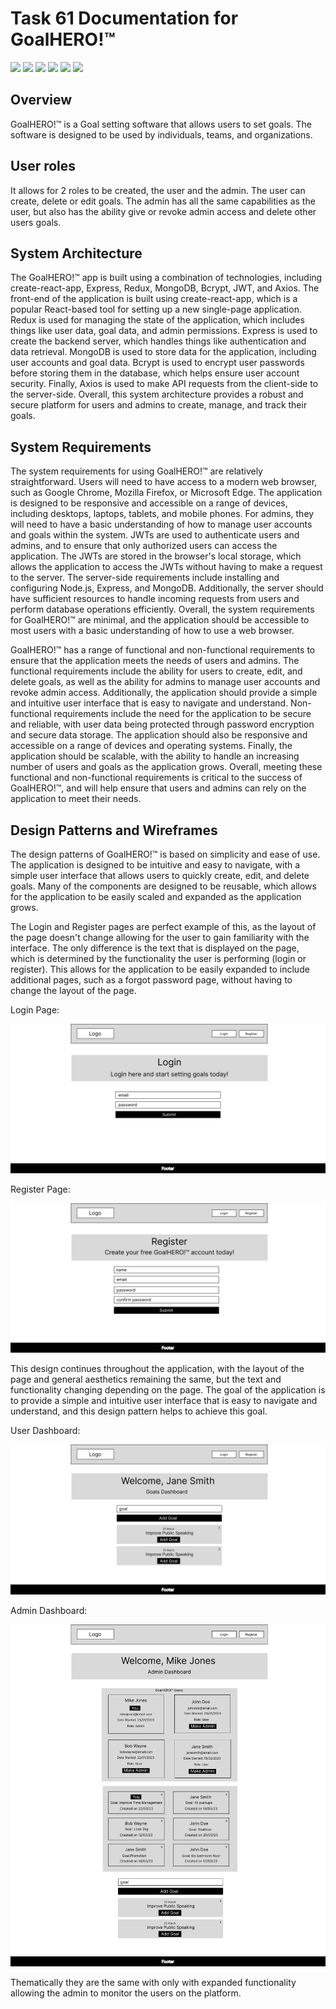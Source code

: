 # Task 61 Documentation for GoalHERO!™

![](https://img.shields.io/badge/React-20232A?style=for-the-badge&logo=react&logoColor=61DAFB)
![](https://img.shields.io/badge/JavaScript-F7DF1E?style=for-the-badge&logo=javascript&logoColor=black)
![](https://img.shields.io/badge/MongoDB-4EA94B?style=for-the-badge&logo=mongodb&logoColor=white)
![](https://img.shields.io/badge/json%20web%20tokens-323330?style=for-the-badge&logo=json-web-tokens&logoColor=pink)
![](https://img.shields.io/badge/Express.js-404D59?style=for-the-badge)
![](https://img.shields.io/badge/Redux-593D88?style=for-the-badge&logo=redux&logoColor=white)
## Overview
GoalHERO!™ is a Goal setting software that allows users to set goals. The software is designed to be used by individuals, teams, and organizations. 

## User roles
It allows for 2 roles to be created, the user and the admin. The user can create, delete or edit goals. The admin has all the same capabilities as the user, but also has the ability give or revoke admin access and delete other users goals.

## System Architecture   
The GoalHERO!™ app is built using a combination of technologies, including create-react-app, Express, Redux, MongoDB, Bcrypt, JWT, and Axios. The front-end of the application is built using create-react-app, which is a popular React-based tool for setting up a new single-page application. Redux is used for managing the state of the application, which includes things like user data, goal data, and admin permissions. Express is used to create the backend server, which handles things like authentication and data retrieval. MongoDB is used to store data for the application, including user accounts and goal data. Bcrypt is used to encrypt user passwords before storing them in the database, which helps ensure user account security. Finally, Axios is used to make API requests from the client-side to the server-side. Overall, this system architecture provides a robust and secure platform for users and admins to create, manage, and track their goals.

## System Requirements

The system requirements for using GoalHERO!™ are relatively straightforward. Users will need to have access to a modern web browser, such as Google Chrome, Mozilla Firefox, or Microsoft Edge. The application is designed to be responsive and accessible on a range of devices, including desktops, laptops, tablets, and mobile phones. For admins, they will need to have a basic understanding of how to manage user accounts and goals within the system. JWTs are used to authenticate users and admins, and to ensure that only authorized users can access the application. The JWTs are stored in the browser's local storage, which allows the application to access the JWTs without having to make a request to the server. The server-side requirements include installing and configuring Node.js, Express, and MongoDB. Additionally, the server should have sufficient resources to handle incoming requests from users and perform database operations efficiently. Overall, the system requirements for GoalHERO!™ are minimal, and the application should be accessible to most users with a basic understanding of how to use a web browser.

GoalHERO!™ has a range of functional and non-functional requirements to ensure that the application meets the needs of users and admins. The functional requirements include the ability for users to create, edit, and delete goals, as well as the ability for admins to manage user accounts and revoke admin access. Additionally, the application should provide a simple and intuitive user interface that is easy to navigate and understand. Non-functional requirements include the need for the application to be secure and reliable, with user data being protected through password encryption and secure data storage. The application should also be responsive and accessible on a range of devices and operating systems. Finally, the application should be scalable, with the ability to handle an increasing number of users and goals as the application grows. Overall, meeting these functional and non-functional requirements is critical to the success of GoalHERO!™, and will help ensure that users and admins can rely on the application to meet their needs.

## Design Patterns and Wireframes

The design patterns of GoalHERO!™ is based on simplicity and ease of use. The application is designed to be intuitive and easy to navigate, with a simple user interface that allows users to quickly create, edit, and delete goals. Many of the components are designed to be reusable, which allows for the application to be easily scaled and expanded as the application grows.

The Login and Register pages are perfect example of this, as the layout of the page doesn't change allowing for the user to gain familiarity with the interface. The only difference is the text that is displayed on the page, which is determined by the functionality the user is performing (login or register). This allows for the application to be easily expanded to include additional pages, such as a forgot password page, without having to change the layout of the page.


Login Page:

![](./Frame%201.png)

Register Page:

![](./Frame%202.png)

This design continues throughout the application, with the layout of the page and general aesthetics remaining the same, but the text and functionality changing depending on the page. The goal of the application is to provide a simple and intuitive user interface that is easy to navigate and understand, and this design pattern helps to achieve this goal.

User Dashboard:

![](./User%20Dashboard.png)


Admin Dashboard:

![](./Admin%20Dashboad.png) 

Thematically they are the same with only with expanded functionality allowing the admin to monitor the users on the platform.

